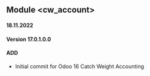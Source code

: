## Module <cw_account>

#### 18.11.2022
#### Version 17.0.1.0.0
#### ADD
- Initial commit for Odoo 16 Catch Weight Accounting
